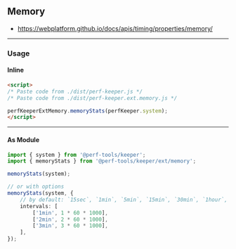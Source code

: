 Memory
------
- https://webplatform.github.io/docs/apis/timing/properties/memory/

---

### Usage

#### Inline

```html
<script>
/* Paste code from ./dist/perf-keeper.js */
/* Paste code from ./dist/perf-keeper.ext.memory.js */

perfKeeperExtMemory.memoryStats(perfKeeper.system);
</script>
```

---

#### As Module

```ts
import { system } from '@perf-tools/keeper';
import { memoryStats } from '@perf-tools/keeper/ext/memory';

memoryStats(system);

// or with options
memoryStats(system, {
	// by default: `15sec`, `1min`, `5min`, `15min`, `30min`, `1hour`, `1day` and `2days`
	intervals: [
		['1min', 1 * 60 * 1000],
		['2min', 2 * 60 * 1000],
		['3min', 3 * 60 * 1000],
	],
});
```
